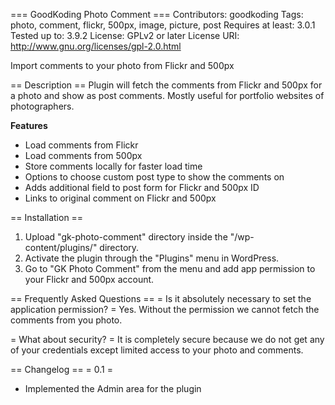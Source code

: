 === GoodKoding Photo Comment ===
Contributors: goodkoding
Tags: photo, comment, flickr, 500px, image, picture, post
Requires at least: 3.0.1
Tested up to: 3.9.2
License: GPLv2 or later
License URI: http://www.gnu.org/licenses/gpl-2.0.html

Import comments to your photo from Flickr and 500px

== Description ==
Plugin will fetch the comments from Flickr and 500px for a photo and show as post comments. Mostly useful for portfolio websites of photographers.

**Features**
* Load comments from Flickr
* Load comments from 500px
* Store comments locally for faster load time
* Options to choose custom post type to show the comments on
* Adds additional field to post form for Flickr and 500px ID
* Links to original comment on Flickr and 500px

== Installation ==
1. Upload \"gk-photo-comment\" directory inside the \"/wp-content/plugins/\" directory.
1. Activate the plugin through the \"Plugins\" menu in WordPress.
1. Go to \"GK Photo Comment\" from the menu and add app permission to your Flickr and 500px account.

== Frequently Asked Questions ==
= Is it absolutely necessary to set the application permission? =
Yes. Without the permission we cannot fetch the comments from you photo.

= What about security? =
It is completely secure because we do not get any of your credentials except limited access to your photo and comments.

== Changelog ==
= 0.1 =
* Implemented the Admin area for the plugin
